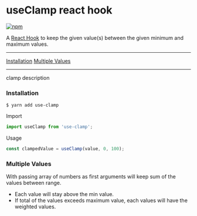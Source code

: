 # useClamp react hook

<a href="https://www.npmjs.com/package/use-clamp"><img alt="npm" src="https://img.shields.io/npm/v/use-clamp.svg"></a>

A <a href="https://reactjs.org/docs/hooks-intro.html">React Hook</a> to keep the given value(s) between the given minimum and maximum values.

<hr />

<a href="#installation">Installation</a>
<a href="#multiple-values">Multiple Values</a>

<hr/>

clamp description

### Installation
```
$ yarn add use-clamp
```

Import
```js
import useClamp from 'use-clamp';
```

Usage
```js
const clampedValue = useClamp(value, 0, 100);
```

### Multiple Values
With passing array of numbers as first arguments will keep sum of the values between range.

 - Each value will stay above the min value.
 - If total of the values exceeds maximum value, each values will have the weighted values.
